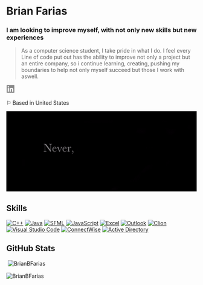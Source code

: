 # Brian Farias
### I am looking to improve myself, with not only new skills but new experiences

> As a computer science student, I take pride in what I do. I feel every Line of code put out has the ability to improve not only a project but an entire company, so i continue learning, creating, pushing my boundaries to help not only myself succeed but those I work with  aswell.

<a aligh="left" href="https://www.linkedin.com/in/bbfarias/" target="_blank" rel="noreferrer noopener"><img src="https://raw.githubusercontent.com/0xShapeShifter/dev-story/master/public/images/socials/linkedin.svg" alt="LinkedIn" width="22" height="22" /></a>  

⚐ Based in United States


![](/AnnualImpureGiraffe-size_restricted.gif)


 ## Skills
   <a href="https://cplusplus.com" target="_blank" rel="noreferrer noopener"><img src="https://upload.wikimedia.org/wikipedia/commons/1/18/ISO_C%2B%2B_Logo.svg" alt="C++" width="25" height="25" /></a> 
   <a href="https://www.java.com" target="_blank" rel="noreferrer noopener"><img src="https://cdn-icons-png.flaticon.com/512/5968/5968282.png" alt="Java" width="25" height="25" /></a> 
   <a href="https://www.sfml-dev.org" target="_blank" rel="noreferrer noopener"><img src="https://upload.wikimedia.org/wikipedia/commons/thumb/a/a0/SFML_Logo.svg/2048px-SFML_Logo.svg.png" alt="SFML" width="25" height="25" /></a> 
   <a href="https://www.javascript.com" target="_blank" rel="noreferrer noopener"><img 
src="https://cdn.pixabay.com/photo/2017/03/30/17/41/javascript-2189147_960_720.png" alt="JavaScript" width="30" height="25" /></a> 
   <a href = "https://github.com/BrianBFarias" target="_blank" rel="noreferrer noopener"><img 
src="https://gwcareercampus.com/wp-content/uploads/sites/40/Microsoft-Excel.png" alt="Excel" width="25" height="25" /></a> 
   <a href = "https://github.com/BrianBFarias" target="_blank" rel="noreferrer noopener"><img 
src="https://logos-world.net/wp-content/uploads/2021/02/Outlook-Logo.png" alt="Outlook" width="38" height="23" /></a>
   <a href = "https://www.jetbrains.com/clion/" target="_blank" rel="noreferrer noopener"><img 
src="https://cdn.freebiesupply.com/logos/large/2x/clion-1-logo-png-transparent.png" alt="Clion" width="25" height="25" /></a>
   <a href = "https://code.visualstudio.com" target="_blank" rel="noreferrer noopener"><img 
src="https://upload.wikimedia.org/wikipedia/commons/thumb/9/9a/Visual_Studio_Code_1.35_icon.svg/768px-Visual_Studio_Code_1.35_icon.svg.png" alt="Visual Studio Code" width="25" height="25" /></a> 
   <a href = "https://www.connectwise.com" target="_blank" rel="noreferrer noopener"><img 
src="https://www.connectwise.com/globalassets/media/archive/brand-guidelines-2021/2021-icons/color/CW-icon-Blue.png" alt="ConnectWise" width="30" height="35" /></a> 
    <a href = "https://learn.microsoft.com/en-us/windows-server/identity/ad-ds/get-started/virtual-dc/active-directory-domain-services-overview" target="_blank" rel="noreferrer noopener"><img 
src="https://wiki.hornbill.com/images/d/d6/Activedirectory_logo.png" alt="Active Directory" width="85" height="23" /></a> 

## GitHub Stats
<p>&nbsp;<img align="center" src="https://github-readme-stats.vercel.app/api?username=BrianBFarias&border_color=2e4058" alt="BrianBFarias" /></p>

<p><img align="center" src="https://github-readme-streak-stats.herokuapp.com/?user=BrianBFarias&" alt="BrianBFarias" /></p>

